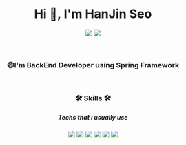 <h1 align="center">Hi 👋, I'm HanJin Seo</h1>

<p align="center">
<image src="https://img.shields.io/badge/TechBlog-00B388?style=flat-square&logo=vimeo&logoColor=white">
<image src="https://img.shields.io/badge/seohanjin503@gmail.com-EA4335?style=flat-square&logo=gmail&logoColor=white">
</p>
<br>
<h3 align="center">😄I'm BackEnd Developer using Spring Framework</h3>
<br>  

  <h3 align="center">🛠 Skills 🛠</h3>
<h5 align="center">Techs that i usually use</h5>
<p align="center">
<image src="https://img.shields.io/badge/-Java-007396?style=flat-square&logo=java&logoColor=white" />
<image src="https://img.shields.io/badge/-Spring-6DB33F?style=flat-square&logo=spring&logoColor=white" />
<image src="https://img.shields.io/badge/-SpringBoot-6DB33F?style=flat-square&logo=springboot&logoColor=white" />
<image src="https://img.shields.io/badge/-MySQL-4479A1?style=flat-square&logo=mysql&logoColor=white" />
<image src="https://img.shields.io/badge/Oracle-F80000?style=flat-square&logo=oracle&logoColor=white" />
<image src="https://img.shields.io/badge/AWS-232F3E?style=flat-square&logo=amazonaws&logoColor=white" />
  </p>  

